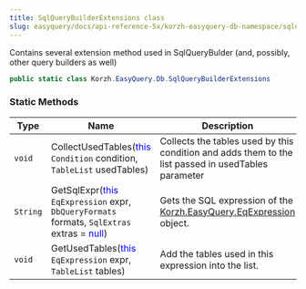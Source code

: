 ```yaml
---
title: SqlQueryBuilderExtensions class
slug: easyquery/docs/api-reference-5x/korzh-easyquery-db-namespace/sqlquerybuilderextensions-class
---
```



Contains several extension method used in SqlQueryBulder (and, possibly, other query builders as well)
```csharp
public static class Korzh.EasyQuery.Db.SqlQueryBuilderExtensions

```

### Static Methods

| Type | Name | Description | 
| --- | --- | --- | 
| `void` | CollectUsedTables(<span style='color: blue'>this</span> `Condition` condition, `TableList` usedTables) | Collects the tables used by this condition and adds them to the list passed in usedTables parameter | 
| `String` | GetSqlExpr(<span style='color: blue'>this</span> `EqExpression` expr, `DbQueryFormats` formats, `SqlExtras` extras = <span style='color: blue'>null</span>) | Gets the SQL expression of the [Korzh.EasyQuery.EqExpression](/api-reference-5x/korzh-easyquery-namespace/eqexpression-class) object. | 
| `void` | GetUsedTables(<span style='color: blue'>this</span> `EqExpression` expr, `TableList` tables) | Add the tables used in this expression into the list. |